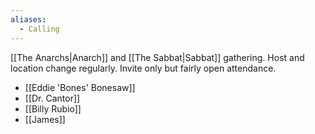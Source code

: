 ```yaml
---
aliases:
  - Calling
---
```

[[The Anarchs|Anarch]] and [[The Sabbat|Sabbat]] gathering. Host and location change regularly. Invite only but fairly open attendance.
- [[Eddie 'Bones' Bonesaw]]
- [[Dr. Cantor]]
- [[Billy Rubio]]
- [[James]]